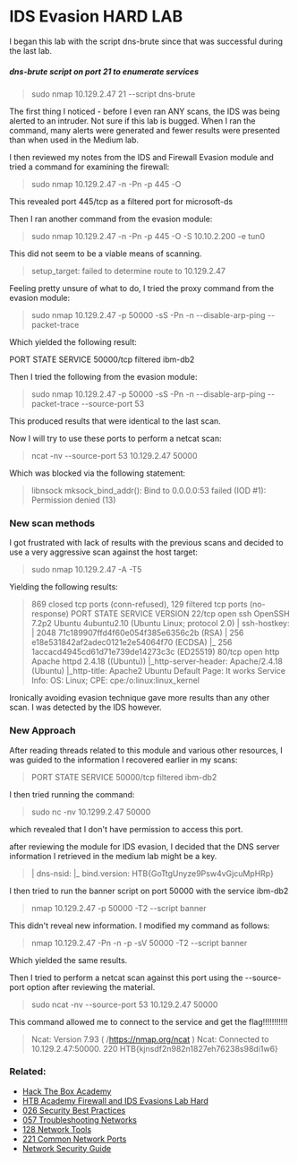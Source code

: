 # IDS Evasion HARD LAB

I began this lab with the script dns-brute since that was successful during the last lab.

##### dns-brute script on port 21 to enumerate services

>sudo nmap 10.129.2.47 21 --script dns-brute

The first thing I noticed - before I even ran ANY scans, the IDS was being alerted to an intruder. Not sure if this lab is bugged. When I ran the command, many alerts were generated and fewer results were presented than when used in the Medium lab.

I then reviewed my notes from the IDS and Firewall Evasion module and tried a command for examining the firewall:

>sudo nmap 10.129.2.47 -n -Pn -p 445 -O

This revealed port 445/tcp as a filtered port for microsoft-ds

Then I ran another command from the evasion module:

>sudo nmap 10.129.2.47 -n -Pn -p 445 -O -S 10.10.2.200 -e tun0

This did not seem to be a viable means of scanning.

>setup_target: failed to determine route to 10.129.2.47

Feeling pretty unsure of what to do, I tried the proxy command from the evasion module:

>sudo nmap 10.129.2.47 -p 50000 -sS -Pn -n --disable-arp-ping --packet-trace

Which yielded the following result:

PORT      STATE    SERVICE
50000/tcp filtered ibm-db2

Then I tried the following from the evasion module:

>sudo nmap 10.129.2.47 -p 50000 -sS -Pn -n --disable-arp-ping --packet-trace --source-port 53

This produced results that were identical to the last scan.

Now I will try to use these ports to perform a netcat scan:

>ncat -nv --source-port 53 10.129.2.47 50000

Which was blocked via the following statement:

>libnsock mksock_bind_addr(): Bind to 0.0.0.0:53 failed (IOD #1): Permission denied (13)

### New scan methods

I got frustrated with lack of results with the previous scans and decided to use a very aggressive scan against the host target:

>sudo nmap 10.129.2.47 -A -T5

Yielding the following results:

>869 closed tcp ports (conn-refused), 129 filtered tcp ports (no-response)
PORT   STATE SERVICE VERSION
22/tcp open  ssh     OpenSSH 7.2p2 Ubuntu 4ubuntu2.10 (Ubuntu Linux; protocol 2.0)
| ssh-hostkey: 
|   2048 71c189907ffd4f60e054f385e6356c2b (RSA)
|   256 e18e531842af2adec0121e2e54064f70 (ECDSA)
|_  256 1accacd4945cd61d71e739de14273c3c (ED25519)
80/tcp open  http    Apache httpd 2.4.18 ((Ubuntu))
|_http-server-header: Apache/2.4.18 (Ubuntu)
|_http-title: Apache2 Ubuntu Default Page: It works
Service Info: OS: Linux; CPE: cpe:/o:linux:linux_kernel

Ironically avoiding evasion technique gave more results than any other scan. I was detected by the IDS however.

### New Approach

After reading threads related to this module and various other resources, I was guided to the information I recovered earlier in my scans:

>PORT      STATE    SERVICE
50000/tcp filtered ibm-db2

I then tried running the command:

>sudo nc -nv 10.1299.2.47 50000

which revealed that I don't have permission to access this port.

after reviewing the module for IDS evasion, I decided that the DNS server information I retrieved in the medium lab might be a key.

>| dns-nsid: 
|_  bind.version: HTB{GoTtgUnyze9Psw4vGjcuMpHRp}

I then tried to run the banner script on port 50000 with the service ibm-db2

>nmap 10.129.2.47 -p 50000 -T2 --script banner

This didn't reveal new information. I modified my command as follows:

>nmap 10.129.2.47 -Pn -n -p -sV 50000 -T2 --script banner

Which yielded the same results.

Then I tried to perform a netcat scan against this port using the --source-port option after reviewing the material.

>sudo ncat -nv --source-port 53 10.129.2.47 50000

This command allowed me to connect to the service and get the flag!!!!!!!!!!!

>Ncat: Version 7.93 ( /https://nmap.org/ncat )
Ncat: Connected to 10.129.2.47:50000.
220 HTB{kjnsdf2n982n1827eh76238s98di1w6}

### Related:

- [Hack The Box Academy](https://academy.hackthebox.com/ 'hack the box academy home page')
- [HTB Academy Firewall and IDS Evasions Lab Hard](https://academy.hackthebox.com/module/19/section/119 'HTB academy Firewall and IDS Evasions Lab Hard')
- [026 Security Best Practices](026%20Security%20Best%20Practices.md)
- [057 Troubleshooting Networks](057%20Troubleshooting%20Networks.md)
- [128 Network Tools](128%20Network%20Tools.md)
- [221 Common Network Ports](221%20Common%20Network%20Ports.md)
- [Network Security Guide](Network%20Security%20Guide.md)